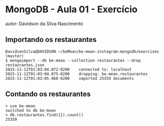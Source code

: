 # MongoDB - Aula 01 - Exercício
autor: Davidson da Silva Nascimento

## Importando os restaurantes

    DavidsonSilva@DAVIDSON ~/beMean/be-mean-instagram-mongodb/exercises (master)
    $ mongoimport --db be-mean --collection restaurantes --drop restaurantes.json
    2015-11-12T01:03:04.072-0200    connected to: localhost
    2015-11-12T01:03:04.075-0200    dropping: be-mean.restaurantes
    2015-11-12T01:03:05.968-0200    imported 25359 documents
    
## Contando os restaurantes

    > use be-mean
    switched to db be-mean
    > db.restaurantes.find({}).count()
    25359
    